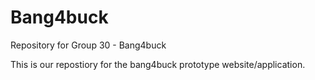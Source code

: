 # Bang4buck
Repository for Group 30 - Bang4buck

This is our repostiory for the bang4buck prototype website/application.
